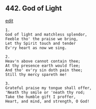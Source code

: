 
## 442.  God of Light
[edit](https://docs.google.com/document/d/1dEVus2kOUuq7On_eGJKJt0LnhwSmwxGB/edit?mode=html)



    1.
    God of light and matchless splendor,
    Feeble tho' the praise we bring,
    Let thy Spirit touch and tender
    Ev'ry heart as now we sing.

    2.
    Heav'n above cannot contain thee;
    At thy presence earth would flee;
    And tho' ev'ry sin doth pain thee;
    Still thy mercy spareth me!

    3.
    Grateful praise my tongue shall offer,
    'Neath thy smile or 'neath thy rod;
    Take the humble gift I proffer,
    Heart, and mind, and strength, O God!
